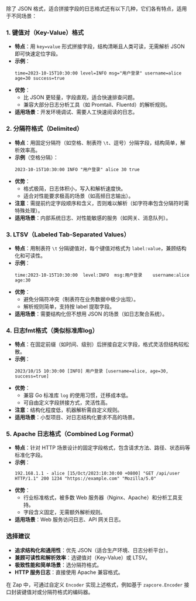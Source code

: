 除了 JSON 格式，适合拼接字段的日志格式还有以下几种，它们各有特点，适用于不同场景：


### 1. **键值对（Key-Value）格式**
- **特点**：用 `key=value` 形式拼接字段，结构清晰且人类可读，无需解析 JSON 即可快速定位字段。
- **示例**：
  ```
  time=2023-10-15T10:30:00 level=INFO msg="用户登录" username=alice age=30 success=true
  ```
- **优势**：  
  - 比 JSON 更轻量，字段直观，适合快速排查问题。  
  - 兼容大部分日志分析工具（如 Promtail、Fluentd）的解析规则。  
- **适用场景**：开发环境调试、需要人工快速阅读的日志。


### 2. **分隔符格式（Delimited）**
- **特点**：用固定分隔符（如空格、制表符 `\t`、逗号）分隔字段，结构简单，解析效率高。
- **示例**（空格分隔）：
  ```
  2023-10-15T10:30:00 INFO "用户登录" alice 30 true
  ```
- **优势**：  
  - 格式极简，日志体积小，写入和解析速度快。  
  - 适合对性能要求极高的场景（如高频日志输出）。  
- **注意**：需提前约定字段顺序和含义，否则难以解析（如字符串包含分隔符时需特殊处理）。  
- **适用场景**：内部系统日志、对性能敏感的服务（如网关、消息队列）。


### 3. **LTSV（Labeled Tab-Separated Values）**
- **特点**：用制表符 `\t` 分隔键值对，每个键值对格式为 `label:value`，兼顾结构化和可读性。
- **示例**：
  ```
  time:2023-10-15T10:30:00	level:INFO	msg:用户登录	username:alice	age:30
  ```
- **优势**：  
  - 避免分隔符冲突（制表符在业务数据中极少出现）。  
  - 解析规则简单，支持按 label 提取字段。  
- **适用场景**：需要结构化但不想用 JSON 的场景（如日志聚合系统）。


### 4. **日志fmt格式（类似标准库log）**
- **特点**：在固定前缀（如时间、级别）后拼接自定义字段，格式灵活但结构较松散。
- **示例**：
  ```
  2023/10/15 10:30:00 [INFO] 用户登录 [username=alice, age=30, success=true]
  ```
- **优势**：  
  - 兼容 Go 标准库 `log` 的使用习惯，迁移成本低。  
  - 可自由定义字段拼接方式，灵活性高。  
- **注意**：结构化程度低，机器解析需自定义规则。  
- **适用场景**：小型项目、对日志结构化要求不高的场景。


### 5. **Apache 日志格式（Combined Log Format）**
- **特点**：针对 HTTP 场景设计的固定字段格式，包含请求方法、路径、状态码等标准化字段。
- **示例**：
  ```
  192.168.1.1 - alice [15/Oct/2023:10:30:00 +0800] "GET /api/user HTTP/1.1" 200 1234 "https://example.com" "Mozilla/5.0"
  ```
- **优势**：  
  - 行业标准格式，被多数 Web 服务器（Nginx、Apache）和分析工具支持。  
  - 字段含义固定，无需额外解析规则。  
- **适用场景**：Web 服务访问日志、API 网关日志。


### 选择建议
- **追求结构化和通用性**：优先 JSON（适合生产环境、日志分析平台）。  
- **兼顾可读性和解析效率**：选键值对（Key-Value）或 LTSV。  
- **极致性能和简单场景**：选分隔符格式。  
- **HTTP 服务日志**：直接使用 Apache 兼容格式。  

在 Zap 中，可通过自定义 `Encoder` 实现上述格式，例如基于 `zapcore.Encoder` 接口封装键值对或分隔符格式的编码器。